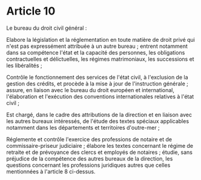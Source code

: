 # Article 10

Le bureau du droit civil général :

Elabore la législation et la réglementation en toute matière de droit privé qui n'est pas expressément attribuée à un autre bureau ; entrent notamment dans sa compétence l'état et la capacité des personnes, les obligations contractuelles et délictuelles, les régimes matrimoniaux, les successions et les libéralités ;

Contrôle le fonctionnement des services de l'état civil, à l'exclusion de la gestion des crédits, et procède à la mise à jour de l'instruction générale ; assure, en liaison avec le bureau du droit européen et international, l'élaboration et l'exécution des conventions internationales relatives à l'état civil ;

Est chargé, dans le cadre des attributions de la direction et en liaison avec les autres bureaux intéressés, de l'étude des textes spéciaux applicables notamment dans les départements et territoires d'outre-mer ;

Réglemente et contrôle l'exercice des professions de notaire et de commissaire-priseur judiciaire ; élabore les textes concernant le régime de retraite et de prévoyance des clercs et employés de notaires ; étudie, sans préjudice de la compétence des autres bureaux de la direction, les questions concernant les professions juridiques autres que celles mentionnées à l'article 8 ci-dessus.
